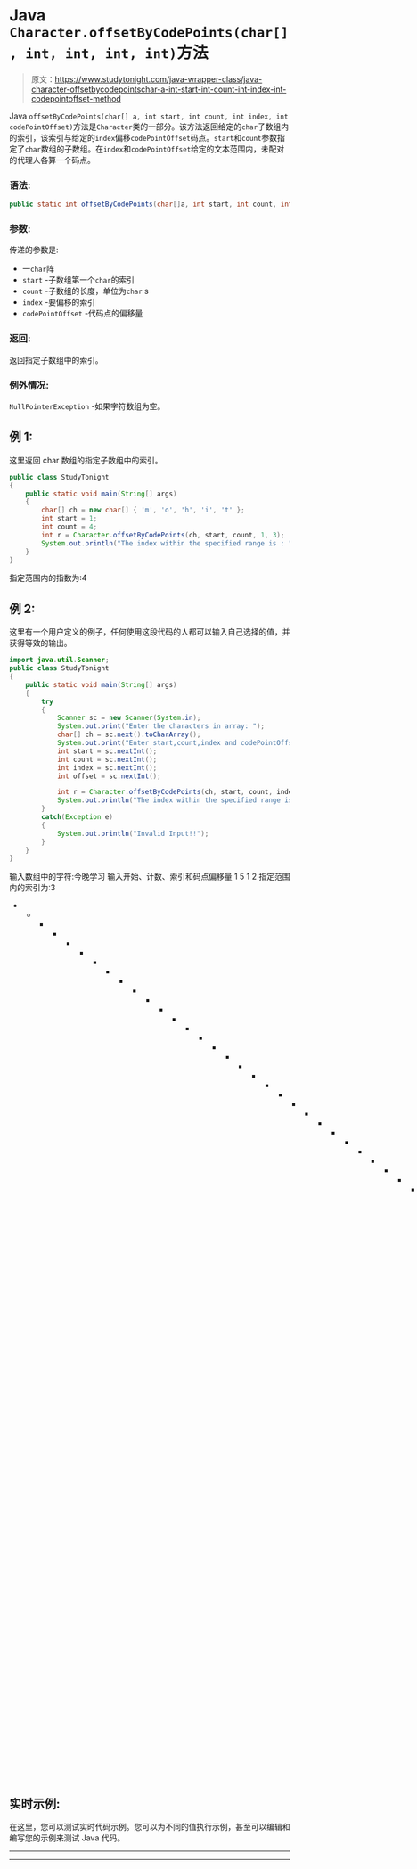 # Java `Character.offsetByCodePoints(char[], int, int, int, int)`方法

> 原文：<https://www.studytonight.com/java-wrapper-class/java-character-offsetbycodepointschar-a-int-start-int-count-int-index-int-codepointoffset-method>

Java `offsetByCodePoints(char[] a, int start, int count, int index, int codePointOffset)`方法是`Character`类的一部分。该方法返回给定的`char`子数组内的索引，该索引与给定的`index`偏移`codePointOffset`码点。`start`和`count`参数指定了`char`数组的子数组。在`index`和`codePointOffset`给定的文本范围内，未配对的代理人各算一个码点。

### 语法:

```java
public static int offsetByCodePoints(char[]a, int start, int count, int index, int codePointOffset) 
```

### 参数:

传递的参数是:

*   一`char`阵
*   `start` -子数组第一个`char`的索引
*   `count` -子数组的长度，单位为`char` s
*   `index` -要偏移的索引
*   `codePointOffset` -代码点的偏移量

### 返回:

返回指定子数组中的索引。

### 例外情况:

`NullPointerException` -如果字符数组为空。

## 例 1:

这里返回 char 数组的指定子数组中的索引。

```java
public class StudyTonight
{  
	public static void main(String[] args)
	{  
		char[] ch = new char[] { 'm', 'o', 'h', 'i', 't' };  
		int start = 1;  
		int count = 4;  
		int r = Character.offsetByCodePoints(ch, start, count, 1, 3);  
		System.out.println("The index within the specified range is : " + r);  
	}
}
```

指定范围内的指数为:4

## 例 2:

这里有一个用户定义的例子，任何使用这段代码的人都可以输入自己选择的值，并获得等效的输出。

```java
import java.util.Scanner; 
public class StudyTonight
{  
	public static void main(String[] args)
	{  
		try
		{
			Scanner sc = new Scanner(System.in); 
			System.out.print("Enter the characters in array: ");
			char[] ch = sc.next().toCharArray();
			System.out.print("Enter start,count,index and codePointOffset");
			int start = sc.nextInt();
			int count = sc.nextInt();
			int index = sc.nextInt();
			int offset = sc.nextInt();

			int r = Character.offsetByCodePoints(ch, start, count, index, offset);  
			System.out.println("The index within the specified range is : " + r);
		}
		catch(Exception e)
		{
			System.out.println("Invalid Input!!");
		}
	}
}
```

输入数组中的字符:今晚学习
输入开始、计数、索引和码点偏移量 1 5 1 2
指定范围内的索引为:3
* * * * * * * * * * * * * * * * * * * * * * * * * * * * * * * * * * * * * * * * * * * * * * * * * * *输入数组中的字符:你好
输入开始、计数、索引和码点偏移量 1 2 1 3
输入无效！！

## 实时示例:

在这里，您可以测试实时代码示例。您可以为不同的值执行示例，甚至可以编辑和编写您的示例来测试 Java 代码。

* * *

* * *